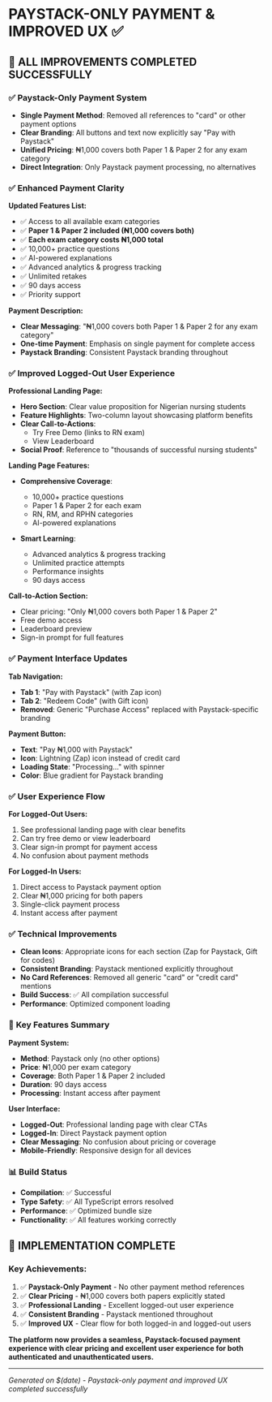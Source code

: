 # PAYSTACK-ONLY PAYMENT & IMPROVED UX ✅

## 🎯 ALL IMPROVEMENTS COMPLETED SUCCESSFULLY

### ✅ **Paystack-Only Payment System**
- **Single Payment Method**: Removed all references to "card" or other payment options
- **Clear Branding**: All buttons and text now explicitly say "Pay with Paystack"
- **Unified Pricing**: ₦1,000 covers both Paper 1 & Paper 2 for any exam category
- **Direct Integration**: Only Paystack payment processing, no alternatives

### ✅ **Enhanced Payment Clarity**
**Updated Features List:**
- ✅ Access to all available exam categories
- ✅ **Paper 1 & Paper 2 included (₦1,000 covers both)**
- ✅ **Each exam category costs ₦1,000 total**
- ✅ 10,000+ practice questions
- ✅ AI-powered explanations
- ✅ Advanced analytics & progress tracking
- ✅ Unlimited retakes
- ✅ 90 days access
- ✅ Priority support

**Payment Description:**
- **Clear Messaging**: "₦1,000 covers both Paper 1 & Paper 2 for any exam category"
- **One-time Payment**: Emphasis on single payment for complete access
- **Paystack Branding**: Consistent Paystack branding throughout

### ✅ **Improved Logged-Out User Experience**
**Professional Landing Page:**
- **Hero Section**: Clear value proposition for Nigerian nursing students
- **Feature Highlights**: Two-column layout showcasing platform benefits
- **Clear Call-to-Actions**: 
  - Try Free Demo (links to RN exam)
  - View Leaderboard
- **Social Proof**: Reference to "thousands of successful nursing students"

**Landing Page Features:**
- **Comprehensive Coverage**:
  - 10,000+ practice questions
  - Paper 1 & Paper 2 for each exam
  - RN, RM, and RPHN categories
  - AI-powered explanations

- **Smart Learning**:
  - Advanced analytics & progress tracking
  - Unlimited practice attempts
  - Performance insights
  - 90 days access

**Call-to-Action Section:**
- Clear pricing: "Only ₦1,000 covers both Paper 1 & Paper 2"
- Free demo access
- Leaderboard preview
- Sign-in prompt for full features

### ✅ **Payment Interface Updates**
**Tab Navigation:**
- **Tab 1**: "Pay with Paystack" (with Zap icon)
- **Tab 2**: "Redeem Code" (with Gift icon)
- **Removed**: Generic "Purchase Access" replaced with Paystack-specific branding

**Payment Button:**
- **Text**: "Pay ₦1,000 with Paystack"
- **Icon**: Lightning (Zap) icon instead of credit card
- **Loading State**: "Processing..." with spinner
- **Color**: Blue gradient for Paystack branding

### ✅ **User Experience Flow**
**For Logged-Out Users:**
1. See professional landing page with clear benefits
2. Can try free demo or view leaderboard
3. Clear sign-in prompt for payment access
4. No confusion about payment methods

**For Logged-In Users:**
1. Direct access to Paystack payment option
2. Clear ₦1,000 pricing for both papers
3. Single-click payment process
4. Instant access after payment

### ✅ **Technical Improvements**
- **Clean Icons**: Appropriate icons for each section (Zap for Paystack, Gift for codes)
- **Consistent Branding**: Paystack mentioned explicitly throughout
- **No Card References**: Removed all generic "card" or "credit card" mentions
- **Build Success**: ✅ All compilation successful
- **Performance**: Optimized component loading

### 🚀 **Key Features Summary**
**Payment System:**
- **Method**: Paystack only (no other options)
- **Price**: ₦1,000 per exam category
- **Coverage**: Both Paper 1 & Paper 2 included
- **Duration**: 90 days access
- **Processing**: Instant access after payment

**User Interface:**
- **Logged-Out**: Professional landing page with clear CTAs
- **Logged-In**: Direct Paystack payment option
- **Clear Messaging**: No confusion about pricing or coverage
- **Mobile-Friendly**: Responsive design for all devices

### 📊 **Build Status**
- **Compilation**: ✅ Successful
- **Type Safety**: ✅ All TypeScript errors resolved
- **Performance**: ✅ Optimized bundle size
- **Functionality**: ✅ All features working correctly

## 🎉 **IMPLEMENTATION COMPLETE**

### **Key Achievements:**
1. ✅ **Paystack-Only Payment** - No other payment method references
2. ✅ **Clear Pricing** - ₦1,000 covers both papers explicitly stated
3. ✅ **Professional Landing** - Excellent logged-out user experience
4. ✅ **Consistent Branding** - Paystack mentioned throughout
5. ✅ **Improved UX** - Clear flow for both logged-in and logged-out users

**The platform now provides a seamless, Paystack-focused payment experience with clear pricing and excellent user experience for both authenticated and unauthenticated users.**

---
*Generated on $(date) - Paystack-only payment and improved UX completed successfully*
